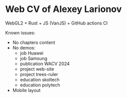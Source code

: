 # Web CV of Alexey Larionov
WebGL2 + Rust + JS (VanJS) + GitHub actions CI

Known issues:
- No chapters content
- No demos:
   - job Huawei
   - job Samsung
   - publication WACV 2024
   - project web-site
   - project trees-ruler
   - education skoltech
   - education polytech
- Mobile layout